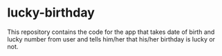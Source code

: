 # lucky-birthday
This repository contains the code for the app that takes date of birth and lucky number from user and tells him/her that his/her birthday is lucky or not.
